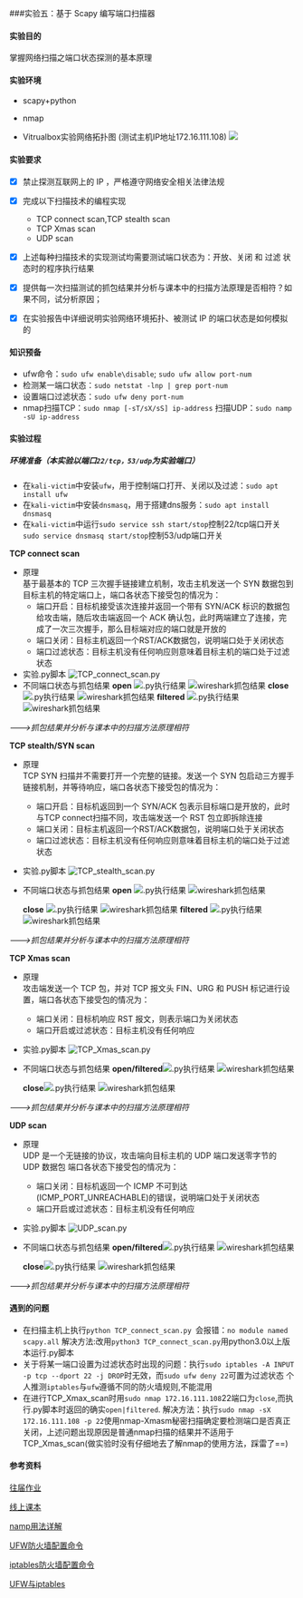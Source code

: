 ###实验五：基于 Scapy 编写端口扫描器

#### 实验目的

掌握网络扫描之端口状态探测的基本原理

#### 实验环境

* scapy+python

* nmap

* Vitrualbox实验网络拓扑图
  (测试主机IP地址172.16.111.108)
  ![](images/tuopotu.jpg)


#### 实验要求
 + [x] 禁止探测互联网上的 IP ，严格遵守网络安全相关法律法规
+ [x] 完成以下扫描技术的编程实现
	+ TCP connect scan,TCP stealth scan
	+ TCP Xmas scan 
	+ UDP scan

+ [x] 上述每种扫描技术的实现测试均需要测试端口状态为：开放、关闭 和 过滤 状态时的程序执行结果
+ [x] 提供每一次扫描测试的抓包结果并分析与课本中的扫描方法原理是否相符？如果不同，试分析原因；
+ [x] 在实验报告中详细说明实验网络环境拓扑、被测试 IP 的端口状态是如何模拟的

#### 知识预备
* ufw命令：`sudo ufw enable\disable`; `sudo ufw allow port-num` 
* 检测某一端口状态：`sudo netstat -lnp | grep port-num`
* 设置端口过滤状态：`sudo ufw deny port-num`
* nmap扫描TCP：`sudo nmap [-sT/sX/sS] ip-address` 扫描UDP：`sudo namp -sU ip-address`


#### 实验过程
##### 环境准备（本实验以端口`22/tcp，53/udp`为实验端口）
* 在`kali-victim`中安装`ufw`，用于控制端口打开、关闭以及过滤：`sudo apt install ufw`
* 在`kali-victim`中安装`dnsmasq`，用于搭建dns服务：`sudo apt install dnsmasq`
* 在`kali-victim`中运行`sudo service ssh start/stop`控制22/tcp端口开关 `sudo service dnsmasq start/stop`控制53/udp端口开关

**TCP connect scan**
+ 原理       
  基于最基本的 TCP 三次握手链接建立机制，攻击主机发送一个 SYN 数据包到目标主机的特定端口上，端口各状态下接受包的情况为：
  + 端口开启：目标机接受该次连接并返回一个带有 SYN/ACK 标识的数据包给攻击端，随后攻击端返回一个 ACK 确认包，此时两端建立了连接，完成了一次三次握手，那么目标端对应的端口就是开放的
  + 端口关闭：目标主机返回一个RST/ACK数据包，说明端口处于关闭状态
  + 端口过滤状态：目标主机没有任何响应则意味着目标主机的端口处于过滤状态
+ 实验.py脚本
![TCP_connect_scan.py](images/TCP_connect_scan.png)
+ 不同端口状态与抓包结果
  **open**
  ![.py执行结果](images/TCP_connect_open_py.png) ![wireshark抓包结果](images/TCP_connect_open_wireshark.png)
   **close**
   ![.py执行结果](images/TCP_connect_close_py.png) ![wireshark抓包结果](images/TCP_connect_close_wireshark.png)
    **filtered**
    ![.py执行结果](images/TCP_connect_filtered_py.png) ![wireshark抓包结果](images/TCP_connect_filtered_wireshark.png)

_--->抓包结果并分析与课本中的扫描方法原理相符_
  
**TCP stealth/SYN scan**
+ 原理     
  TCP SYN 扫描并不需要打开一个完整的链接。发送一个 SYN 包启动三方握手链接机制，并等待响应，端口各状态下接受包的情况为：
  + 端口开启：目标机返回到一个 SYN/ACK 包表示目标端口是开放的，此时与TCP connect扫描不同，攻击端发送一个 RST 包立即拆除连接
  + 端口关闭：目标主机返回一个RST/ACK数据包，说明端口处于关闭状态
  + 端口过滤状态：目标主机没有任何响应则意味着目标主机的端口处于过滤状态
+ 实验.py脚本
![TCP_stealth_scan.py](images/TCP_stealth_scan.png)
+ 不同端口状态与抓包结果
  **open**
  ![.py执行结果](images/TCP_stealth_open_py.png) ![wireshark抓包结果](images/TCP_stealth_open_wireshark.png)

   **close**
   ![.py执行结果](images/TCP_stealth_close_py.png) ![wireshark抓包结果](images/TCP_stealth_close_wireshark.png)
    **filtered**
    ![.py执行结果](images/TCP_stealth_filtered_py.png) ![wireshark抓包结果](images/TCP_stealth_filtered_wireshark.png)


_--->抓包结果并分析与课本中的扫描方法原理相符_

**TCP Xmas scan**
+ 原理     
  攻击端发送一个 TCP 包，并对 TCP 报文头 FIN、URG 和 PUSH 标记进行设置，端口各状态下接受包的情况为：
  + 端口关闭：目标机响应 RST 报文，则表示端口为关闭状态
  + 端口开启或过滤状态：目标主机没有任何响应
+ 实验.py脚本
![TCP_Xmas_scan.py](images/TCP_Xmas_scan.png)
+ 不同端口状态与抓包结果
  **open/filtered**![.py执行结果](images/TCP_Xmas_open_py.png) ![wireshark抓包结果](images/TCP_Xmas_open_wireshark.png)

   **close**![.py执行结果](images/TCP_Xmas_filtered_py.png) ![wireshark抓包结果](images/TCP_Xmas_filtered_wireshark.png)

_--->抓包结果并分析与课本中的扫描方法原理相符_

**UDP scan**
+ 原理     
  UDP 是一个无链接的协议，攻击端向目标主机的 UDP 端口发送零字节的 UDP 数据包
  端口各状态下接受包的情况为：
  + 端口关闭：目标机返回一个 ICMP 不可到达(ICMP_PORT_UNREACHABLE)的错误，说明端口处于关闭状态
  + 端口开启或过滤状态：目标主机没有任何响应
+ 实验.py脚本
![UDP_scan.py](images/UDP_scan.png)
+ 不同端口状态与抓包结果
  **open/filtered**![.py执行结果](images/UDP_scan_open_filtered_py.png) ![wireshark抓包结果](images/UDP_scan_open_filtered_wireshark.png)

   **close**![.py执行结果](images/UDP_close_py.png) ![wireshark抓包结果](images/UDP_close_wireshark.png)

 _--->抓包结果并分析与课本中的扫描方法原理相符_


#### 遇到的问题
+ 在扫描主机上执行`python TCP_connect_scan.py `会报错：`no module named scapy.all`
  解决方法:改用`python3 TCP_connect_scan.py`用python3.0以上版本运行.py脚本
+ 关于将某一端口设置为过滤状态时出现的问题：执行`sudo iptables -A INPUT -p tcp --dport 22 -j DROP`时无效，而`sudo ufw deny 22`可置为过滤状态
  个人推测`iptables`与`ufw`遵循不同的防火墙规则,不能混用
+ 在进行TCP_Xmax_scan时用`sudo nmap 172.16.111.108`22端口为`close`,而执行.py脚本时返回的确实`open|filtered`.
  解决方法：执行`sudo nmap -sX 172.16.111.108 -p 22`使用nmap-Xmasm秘密扫描确定要检测端口是否真正关闭，上述问题出现原因是普通nmap扫描的结果并不适用于TCP_Xmas_scan(做实验时没有仔细地去了解nmap的使用方法，踩雷了==)


    

#### 参考资料

[ 往届作业 ](https://github.com/CUCCS/2019-NS-Public-hejueyun/pull/3/commits/ef7ae02e4345f0c5d06bd93c9fc137db80112d31 )

[ 线上课本 ](https://c4pr1c3.gitee.io/cuc-ns/chap0x05/main.html)

[ namp用法详解 ](https://blog.csdn.net/independe/article/details/96615598)

[ UFW防火墙配置命令 ](https://blog.csdn.net/qq_20336817/article/details/45059807) 

[ iptables防火墙配置命令 ](https://blog.csdn.net/zht666/article/details/17505789)

[ UFW与iptables ](https://blog.csdn.net/chonghu5376/article/details/100735233)